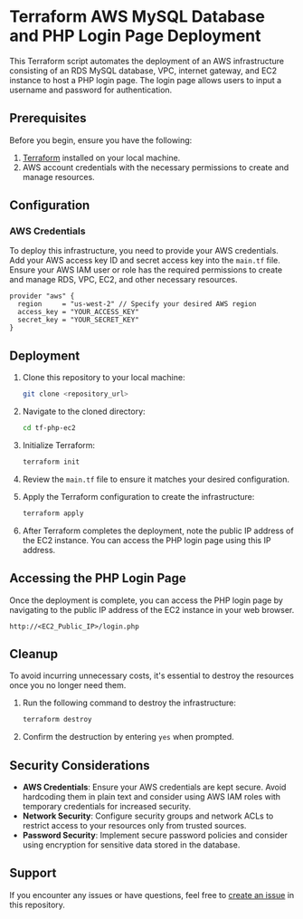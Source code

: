 # Terraform AWS MySQL Database and PHP Login Page Deployment

This Terraform script automates the deployment of an AWS infrastructure consisting of an RDS MySQL database, VPC, internet gateway, and EC2 instance to host a PHP login page. The login page allows users to input a username and password for authentication.

## Prerequisites

Before you begin, ensure you have the following:

1. [Terraform](https://www.terraform.io/downloads.html) installed on your local machine.
2. AWS account credentials with the necessary permissions to create and manage resources.

## Configuration

### AWS Credentials

To deploy this infrastructure, you need to provide your AWS credentials. Add your AWS access key ID and secret access key into the `main.tf` file. Ensure your AWS IAM user or role has the required permissions to create and manage RDS, VPC, EC2, and other necessary resources.

```hcl
provider "aws" {
  region     = "us-west-2" // Specify your desired AWS region
  access_key = "YOUR_ACCESS_KEY"
  secret_key = "YOUR_SECRET_KEY"
}
```

## Deployment

1. Clone this repository to your local machine:

   ```bash
   git clone <repository_url>
   ```

2. Navigate to the cloned directory:

   ```bash
   cd tf-php-ec2
   ```

3. Initialize Terraform:

   ```bash
   terraform init
   ```

4. Review the `main.tf` file to ensure it matches your desired configuration.

5. Apply the Terraform configuration to create the infrastructure:

   ```bash
   terraform apply
   ```

6. After Terraform completes the deployment, note the public IP address of the EC2 instance. You can access the PHP login page using this IP address.

## Accessing the PHP Login Page

Once the deployment is complete, you can access the PHP login page by navigating to the public IP address of the EC2 instance in your web browser.

```
http://<EC2_Public_IP>/login.php
```

## Cleanup

To avoid incurring unnecessary costs, it's essential to destroy the resources once you no longer need them.

1. Run the following command to destroy the infrastructure:

   ```bash
   terraform destroy
   ```

2. Confirm the destruction by entering `yes` when prompted.

## Security Considerations

- **AWS Credentials**: Ensure your AWS credentials are kept secure. Avoid hardcoding them in plain text and consider using AWS IAM roles with temporary credentials for increased security.
- **Network Security**: Configure security groups and network ACLs to restrict access to your resources only from trusted sources.
- **Password Security**: Implement secure password policies and consider using encryption for sensitive data stored in the database.

## Support

If you encounter any issues or have questions, feel free to [create an issue](<repository_issues_url>) in this repository.
